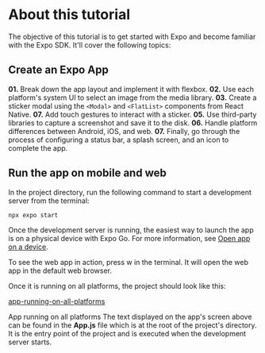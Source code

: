 # About this tutorial
The objective of this tutorial is to get started with Expo and become familiar with the Expo SDK. It'll cover the following topics:

## Create an Expo App
**01.** Break down the app layout and implement it with flexbox.
**02.** Use each platform's system UI to select an image from the media library.
**03.** Create a sticker modal using the `<Modal>` and `<FlatList>` components from React Native.
**07.** Add touch gestures to interact with a sticker.
**05.** Use third-party libraries to capture a screenshot and save it to the disk.
**06.** Handle platform differences between Android, iOS, and web.
**07.** Finally, go through the process of configuring a status bar, a splash screen, and an icon to complete the app.  

## Run the app on mobile and web
In the project directory, run the following command to start a development server from the terminal:
```
npx expo start
```
Once the development server is running, the easiest way to launch the app is on a physical device with Expo Go. For more information, see [Open app on a device](https://docs.expo.dev/get-started/start-developing/#open-the-app-on-your-device).

To see the web app in action, press w in the terminal. It will open the web app in the default web browser.

Once it is running on all platforms, the project should look like this:

[app-running-on-all-platforms](https://docs.expo.dev/static/images/tutorial/01-app-running-on-all-platforms.jpg)

App running on all platforms
The text displayed on the app's screen above can be found in the **App.js** file which is at the root of the project's directory. It is the entry point of the project and is executed when the development server starts.